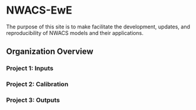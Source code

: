 # NWACS-EwE
The purpose of this site is to make facilitate the development, updates, and reproducibility of NWACS models and their applications. 
## Organization Overview
### Project 1: Inputs
### Project 2: Calibration
### Project 3: Outputs
